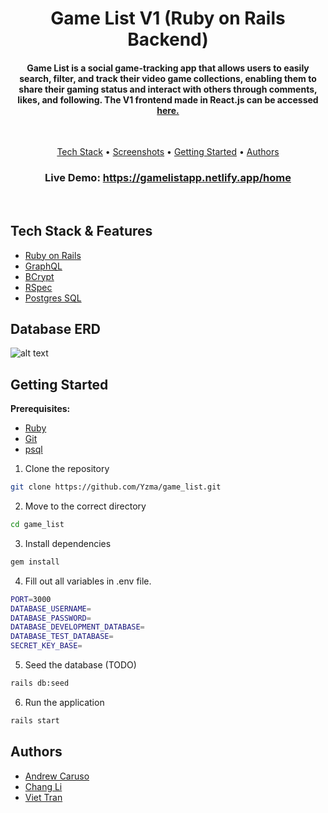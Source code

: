 <h1 align="center">
  Game List V1 (Ruby on Rails Backend)
  <br> 
</h1>

<h4 align="center">Game List is a social game-tracking app that allows users to easily search, filter, and track their video game collections, enabling them to share their gaming status and interact with others through comments, likes, and following. The V1 frontend made in React.js can be accessed <a href="https://github.com/Yzma/game_list_client">here.</a></h4>
<br>

<p align="center">
  <a href="#tech-stack">Tech Stack</a> •
  <a href="#screenshots">Screenshots</a> •
  <a href="#how-to-use">Getting Started</a> •
  <a href="#authors">Authors</a> 
</p>

<h3 align="center">Live Demo: <a href="https://gamelistapp.netlify.app/home/">https://gamelistapp.netlify.app/home</a></h3>
<br>

## Tech Stack & Features

- [Ruby on Rails](https://rubyonrails.org/)
- [GraphQL](https://graphql.org/)
- [BCrypt](https://github.com/bcrypt-ruby/bcrypt-ruby)
- [RSpec](https://rspec.info/)
- [Postgres SQL](https://www.postgresql.org/)


## Database ERD

![alt text](http://url/to/img.png)

## Getting Started

**Prerequisites:**

* [Ruby](https://www.ruby-lang.org/en/)
* [Git](https://git-scm.com) 
* [psql](https://www.postgresql.org/docs/current/app-psql.html)

1. Clone the repository

```sh
git clone https://github.com/Yzma/game_list.git
```

2. Move to the correct directory

```sh
cd game_list
```

3. Install dependencies

```sh
gem install
```

4. Fill out all variables in .env file.

```sh
PORT=3000
DATABASE_USERNAME=
DATABASE_PASSWORD=
DATABASE_DEVELOPMENT_DATABASE=
DATABASE_TEST_DATABASE=
SECRET_KEY_BASE=
```

5. Seed the database (TODO)

```sh
rails db:seed
```

6. Run the application

```sh
rails start
```

## Authors

- <a href="https://github.com/Yzma">Andrew Caruso</a>
- <a href="https://github.com/changLiCoding">Chang Li<a>
- <a href="https://github.com/tienviet10">Viet Tran<a>
